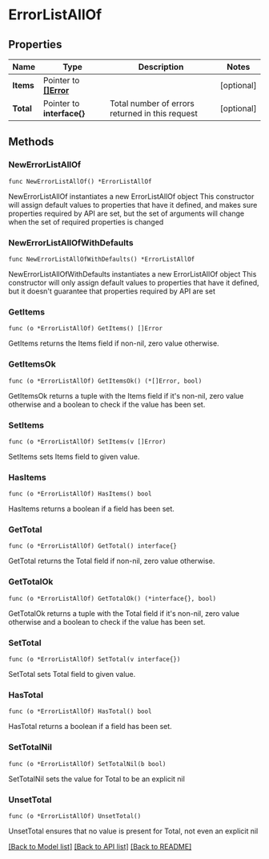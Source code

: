 # ErrorListAllOf

## Properties

Name | Type | Description | Notes
------------ | ------------- | ------------- | -------------
**Items** | Pointer to [**[]Error**](Error.md) |  | [optional] 
**Total** | Pointer to **interface{}** | Total number of errors returned in this request | [optional] 


## Methods

### NewErrorListAllOf

`func NewErrorListAllOf() *ErrorListAllOf`

NewErrorListAllOf instantiates a new ErrorListAllOf object
This constructor will assign default values to properties that have it defined,
and makes sure properties required by API are set, but the set of arguments
will change when the set of required properties is changed

### NewErrorListAllOfWithDefaults

`func NewErrorListAllOfWithDefaults() *ErrorListAllOf`

NewErrorListAllOfWithDefaults instantiates a new ErrorListAllOf object
This constructor will only assign default values to properties that have it defined,
but it doesn't guarantee that properties required by API are set


### GetItems

`func (o *ErrorListAllOf) GetItems() []Error`

GetItems returns the Items field if non-nil, zero value otherwise.

### GetItemsOk

`func (o *ErrorListAllOf) GetItemsOk() (*[]Error, bool)`

GetItemsOk returns a tuple with the Items field if it's non-nil, zero value otherwise
and a boolean to check if the value has been set.

### SetItems

`func (o *ErrorListAllOf) SetItems(v []Error)`

SetItems sets Items field to given value.

### HasItems

`func (o *ErrorListAllOf) HasItems() bool`

HasItems returns a boolean if a field has been set.


### GetTotal

`func (o *ErrorListAllOf) GetTotal() interface{}`

GetTotal returns the Total field if non-nil, zero value otherwise.

### GetTotalOk

`func (o *ErrorListAllOf) GetTotalOk() (*interface{}, bool)`

GetTotalOk returns a tuple with the Total field if it's non-nil, zero value otherwise
and a boolean to check if the value has been set.

### SetTotal

`func (o *ErrorListAllOf) SetTotal(v interface{})`

SetTotal sets Total field to given value.

### HasTotal

`func (o *ErrorListAllOf) HasTotal() bool`

HasTotal returns a boolean if a field has been set.

### SetTotalNil

`func (o *ErrorListAllOf) SetTotalNil(b bool)`

 SetTotalNil sets the value for Total to be an explicit nil

### UnsetTotal
`func (o *ErrorListAllOf) UnsetTotal()`

UnsetTotal ensures that no value is present for Total, not even an explicit nil


[[Back to Model list]](../README.md#documentation-for-models) [[Back to API list]](../README.md#documentation-for-api-endpoints) [[Back to README]](../README.md)

